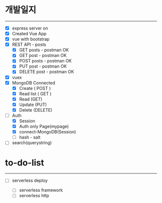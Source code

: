 # 개발일지

---

- [x] express server on
- [x] Created Vue App
- [x] vue with bootstrap
- [x] REST API - posts
  - [x] GET posts - postman OK
  - [x] GET post - postman OK
  - [x] POST posts - postman OK
  - [x] PUT post - postman OK
  - [x] DELETE post - postman OK
- [x] vuex
- [x] MongoDB Connected
  - [x] Create ( POST )
  - [x] Read list ( GET )
  - [x] Read (GET)
  - [x] Update (PUT)
  - [x] Delete (DELETE)
- [ ] Auth
  - [x] Session
  - [x] Auth only Page(mypage)
  - [x] connect-MongoDB(Session)
  - [ ] hash - salt
- [ ] search(querystring)

# to-do-list

---

- [ ] serverless deploy

  - [ ] serverless framework
  - [ ] serverless http
